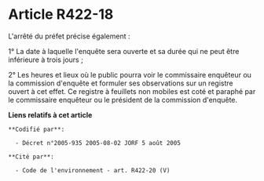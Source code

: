 # Article R422-18

L'arrêté du préfet précise également :

1° La date à laquelle l'enquête sera ouverte et sa durée qui ne peut être inférieure à trois jours ;

2° Les heures et lieux où le public pourra voir le commissaire enquêteur ou la commission d'enquête et formuler ses
observations sur un registre ouvert à cet effet. Ce registre à feuillets non mobiles est coté et paraphé par le commissaire
enquêteur ou le président de la commission d'enquête.

**Liens relatifs à cet article**

	**Codifié par**:

	  - Décret n°2005-935 2005-08-02 JORF 5 août 2005

	**Cité par**:

	  - Code de l'environnement - art. R422-20 (V)

